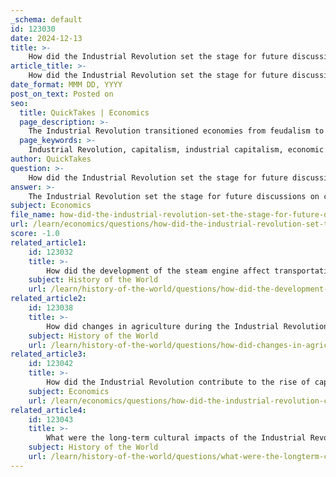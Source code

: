 ```yaml
---
_schema: default
id: 123030
date: 2024-12-13
title: >-
    How did the Industrial Revolution set the stage for future discussions on capitalism?
article_title: >-
    How did the Industrial Revolution set the stage for future discussions on capitalism?
date_format: MMM DD, YYYY
post_on_text: Posted on
seo:
  title: QuickTakes | Economics
  page_description: >-
    The Industrial Revolution transitioned economies from feudalism to industrial capitalism, sparking discussions on capitalism's implications, leading to new economic theories and influencing global trade, labor markets, and contemporary economic debates.
  page_keywords: >-
    Industrial Revolution, capitalism, industrial capitalism, economic theories, laissez-faire, socialism, global trade, automation, technological advancements, economic growth
author: QuickTakes
question: >-
    How did the Industrial Revolution set the stage for future discussions on capitalism?
answer: >-
    The Industrial Revolution set the stage for future discussions on capitalism in several significant ways. \n\nFirstly, it marked a transition from feudal and agricultural systems of production to an industrialized economy dominated by machines and factory production. This shift facilitated the rise of industrial capitalism, characterized by the dominance of industrialists over traditional merchants. The introduction of new technologies and manufacturing processes led to increased production efficiency and economic growth, which in turn attracted entrepreneurs and investors seeking to maximize profits.\n\nSecondly, the Industrial Revolution contributed to the emergence of new economic theories and ideologies. As the industrial economy expanded, discussions around laissez-faire capitalism gained traction, advocating for minimal government intervention in the economy. This period also saw the rise of socialism as a response to the negative social impacts of industrial capitalism, such as child labor, poor working conditions, and the concentration of wealth among a few industrialists. The contrasting views of capitalism and socialism during this time laid the groundwork for ongoing debates about economic systems and workers' rights.\n\nAdditionally, the Industrial Revolution had profound implications for global trade and commerce. The expansion of railways and other transportation networks facilitated the movement of goods and resources, further integrating economies and fostering international trade. This interconnectedness raised questions about the implications of capitalism on a global scale, including issues of imperialism and economic exploitation.\n\nFinally, the legacy of the Industrial Revolution continues to influence contemporary discussions on capitalism, particularly in the context of technological advancements and their impact on labor markets. The rise of automation and artificial intelligence in the modern economy echoes the transformative effects of the Industrial Revolution, prompting debates about the future of work, income inequality, and the sustainability of capitalist systems.\n\nIn summary, the Industrial Revolution not only catalyzed the rise of capitalism but also initiated critical discussions about its implications, leading to a complex interplay of economic theories and social movements that continue to shape our understanding of capitalism today.
subject: Economics
file_name: how-did-the-industrial-revolution-set-the-stage-for-future-discussions-on-capitalism.md
url: /learn/economics/questions/how-did-the-industrial-revolution-set-the-stage-for-future-discussions-on-capitalism
score: -1.0
related_article1:
    id: 123032
    title: >-
        How did the development of the steam engine affect transportation and industry?
    subject: History of the World
    url: /learn/history-of-the-world/questions/how-did-the-development-of-the-steam-engine-affect-transportation-and-industry
related_article2:
    id: 123038
    title: >-
        How did changes in agriculture during the Industrial Revolution affect rural communities?
    subject: History of the World
    url: /learn/history-of-the-world/questions/how-did-changes-in-agriculture-during-the-industrial-revolution-affect-rural-communities
related_article3:
    id: 123042
    title: >-
        How did the Industrial Revolution contribute to the rise of capitalism?
    subject: Economics
    url: /learn/economics/questions/how-did-the-industrial-revolution-contribute-to-the-rise-of-capitalism
related_article4:
    id: 123043
    title: >-
        What were the long-term cultural impacts of the Industrial Revolution on European societies?
    subject: History of the World
    url: /learn/history-of-the-world/questions/what-were-the-longterm-cultural-impacts-of-the-industrial-revolution-on-european-societies
---
```


&nbsp;